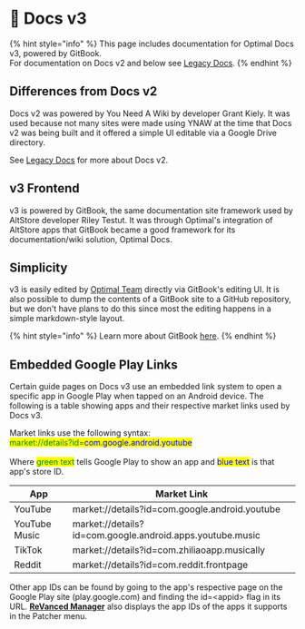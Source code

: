 # 🔵 Docs v3

{% hint style="info" %}
This page includes documentation for Optimal Docs v3, powered by GitBook.\
For documentation on Docs v2 and below see [Legacy Docs](legacy/legacy-docs.md).
{% endhint %}

## Differences from Docs v2

Docs v2 was powered by You Need A Wiki by developer Grant Kiely. It was used because not many sites were made using YNAW at the time that Docs v2 was being built and it offered a simple UI editable via a Google Drive directory.&#x20;

See [Legacy Docs](legacy/legacy-docs.md) for more about Docs v2.&#x20;

## v3 Frontend

v3 is powered by GitBook, the same documentation site framework used by AltStore developer Riley Testut. It was through Optimal's integration of AltStore apps that GitBook became a good framework for its documentation/wiki solution, Optimal Docs.&#x20;

## Simplicity&#x20;

v3 is easily edited by [Optimal Team](../optimal-team.md) directly via GitBook's editing UI. It is also possible to dump the contents of a GitBook site to a GitHub repository, but we don't have plans to do this since most the editing happens in a simple markdown-style layout.&#x20;

{% hint style="info" %}
Learn more about GitBook [here](https://gitbook.com).
{% endhint %}

## Embedded Google Play Links

Certain guide pages on Docs v3 use an embedded link system to open a specific app in Google Play when tapped on an Android device. The following is a table showing apps and their respective market links used by Docs v3.&#x20;

Market links use the following syntax:\
<mark style="color:green;">market://details?id=</mark><mark style="color:blue;">com.google.android.youtube</mark>\
\
Where <mark style="color:green;">green text</mark> tells Google Play to show an app and <mark style="color:blue;">blue text</mark> is that app's store ID.&#x20;

| App            | Market Link                                               |
| -------------- | --------------------------------------------------------- |
| YouTube        | market://details?id=com.google.android.youtube            |
| YouTube Music  | market://details?id=com.google.android.apps.youtube.music |
| TikTok         | market://details?id=com.zhiliaoapp.musically              |
| Reddit         | market://details?id=com.reddit.frontpage                  |

Other app IDs can be found by going to the app's respective page on the Google Play site (play.google.com) and finding the id=\<appid> flag in its URL. [**ReVanced Manager**](../guides/android-guides/installing-revanced-manager.md) also displays the app IDs of the apps it supports in the Patcher menu.&#x20;

